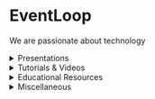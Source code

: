 # EventLoop
We are passionate about technology

<details>
  <summary>Presentations</summary>
  <br>
  <ul>
    <li>
      <a href="http://eventloop.gr/Education/TechTalentSchool/flexbox/#/">Flexbox</a>
    </li>
    <li>
      <a href="http://eventloop.gr/web/fundamentals/#/">The Web Oversimplified</a>
    </li>
    <li>
      <a href="http://eventloop.gr/frontend/html5/apis.html#/">HTML5 APIs</a>
    </li>
    <li>
      <a href="http://eventloop.gr/Education/tmp/prototype/presentation/index.html#/">The Object Prototype &amp; Prototypal Inheritance in JavaScript</a>
    </li>
    <li>
      <a href="http://eventloop.gr/Education/afdemp/Bootstrap/index.html#/">Bootstrap v4</a>
    </li>
    <li>
      <a href="http://eventloop.gr/Education/TechTalentSchool/javascript/introduction.html#/">Introduction to JavaScript - JavaScript Fundamentals</a>
    </li>
    <li>
      <a href="http://eventloop.gr/Education/TechTalentSchool/javascript/intermediate.html#/">Intermediate JavaScript</a>
    </li>
    <li>
      <a href="http://eventloop.gr/Education/TechTalentSchool/javascript/advanced.html#/">Advanced JavaScript <em>(Work in progress)</em></a>
    </li>
    <li>
      <a href="http://eventloop.gr/Education/TechTalentSchool/javascript/reactjs/index.html#/">React.JS</a>
    </li>
    <li>
      <a href="http://eventloop.gr/Education/TechTalentSchool/nodejs/introduction.html#">Introduction to Node.JS</a>
    </li>
</ul>
</details>

<details>
  <summary>Tutorials & Videos</summary>
  <br>
  <ul>
    <li>
      <a href="https://scrimba.com/c/cz6vpwTw">Facebook Like Button with HTML, CSS and JavaScript | Interactive Screencast @ Scrimba.com </a>[ Ελληνικά ]
    </li>
    <li>
      <a href="https://www.youtube.com/watch?v=yB_oh7WgRU8">Web Scraping with JavaScript for the lazy developer</a>
    </li>
    <li>
      <a href="https://www.youtube.com/watch?v=Hy0pQXVm52k">DOM Manipulation and Performance in JavaScript: Optimizing Loops</a>
    </li>
    <li>
      <a href="https://www.youtube.com/watch?v=a0ySy_u5uo8">Creating a Movies JSON API Server using Express.JS</a>
    </li>
</ul>
</details>

<details>
  <summary>Educational Resources</summary>
  <br>
  <ul>
    <li><a href="https://github.com/kostasx/EventLoop/tree/master/Education/afdemp">Resources for the AFDEMP* Coding Bootcamp</a> (<a href="https://www.afdemp.org/bootcamp/">*Alliance for Digital Employability</a>)</li>
  </ul>
</details>

<details>
  <summary>Miscellaneous</summary>
  <br>
  <ul>
    <li><a href="https://github.com/kostasx/EventLoop/tree/master/Education/tips">Tips for Developers</a></li>
  </ul>
</details>
